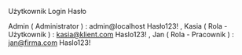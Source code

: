 Użytkownik                            Login             Hasło

Admin   ( Administrator )       : admin@localhost      Hasło123! ,
Kasia   ( Rola - Użytkownik )   : kasia@klient.com     Haslo123! ,
Jan     ( Rola - Pracownik )    : jan@firma.com        Haslo123!
